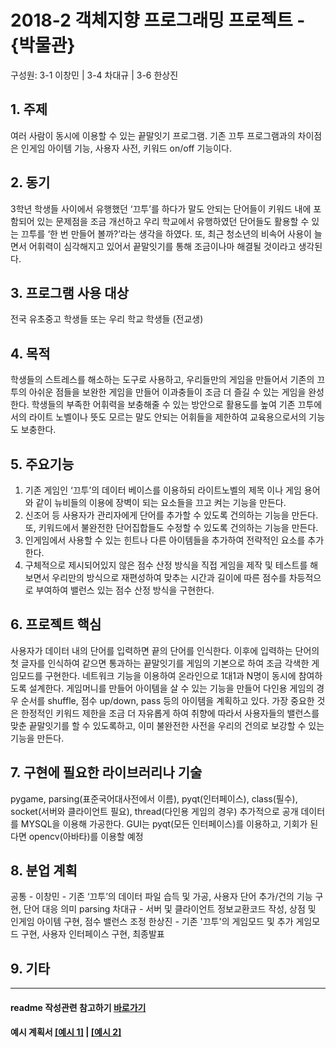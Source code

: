 # 2018-2 객체지향 프로그래밍 프로젝트 - {박물관}
구성원: 3-1 이창민 | 3-4 차대규 | 3-6 한상진

## 1. 주제
여러 사람이 동시에 이용할 수 있는 끝말잇기 프로그램. 기존 끄투 프로그램과의 차이점은 인게임 아이템 기능, 사용자 사전, 키워드 on/off 기능이다.

## 2. 동기
3학년 학생들 사이에서 유행했던 ‘끄투’를 하다가 말도 안되는 단어들이 키워드 내에 포함되어 있는 문제점을 조금 개선하고 우리 학교에서 유행하였던 단어들도 활용할 수 있는 끄투를  ‘한 번 만들어 볼까?’라는 생각을 하였다. 또, 최근 청소년의 비속어 사용이 늘면서 어휘력이 심각해지고 있어서 끝말잇기를 통해 조금이나마 해결될 것이라고 생각된다.

## 3. 프로그램 사용 대상
전국 유초중고 학생들 또는 우리 학교 학생들 (전교생)

## 4. 목적
학생들의 스트레스를 해소하는 도구로 사용하고, 우리들만의 게임을 만들어서 기존의 끄투의 아쉬운 점들을 보완한 게임을 만들어 이과충들이 조금 더 즐길 수 있는 게임을 완성한다. 학생들의 부족한 어휘력을 보충해줄 수 있는 방안으로 활용도를 높여 기존 끄투에서의 라이트 노벨이나 뜻도 모르는 말도 안되는 어휘들을 제한하여 교육용으로서의 기능도 보충한다.


## 5. 주요기능
1. 기존 게임인 ‘끄투’의 데이터 베이스를 이용하되 라이트노벨의 제목 이나 게임 용어와 같이 뉴비들의 이용에 장벽이 되는 요소들을 끄고 켜는 기능을 만든다.
2. 신조어 등 사용자가 관리자에게 단어를 추가할 수 있도록 건의하는 기능을 만든다. 또, 키워드에서 불완전한 단어집합들도 수정할 수 있도록 건의하는 기능을 만든다.
3. 인게임에서 사용할 수 있는 힌트나 다른 아이템들을 추가하여 전략적인 요소를 추가한다.
4. 구체적으로 제시되어있지 않은 점수 산정 방식을 직접 게임을 제작 및 테스트를 해보면서 우리만의 방식으로 재편성하여 맞추는 시간과 길이에 따른 점수를 차등적으로 부여하여 밸런스 있는 점수 산정 방식을 구현한다.

## 6. 프로젝트 핵심
사용자가 데이터 내의 단어를 입력하면 끝의 단어를 인식한다. 이후에 입력하는 단어의 첫 글자를 인식하여 같으면 통과하는 끝말잇기를 게임의 기본으로 하여 조금 각색한 게임모드를 구현한다. 네트워크 기능을 이용하여 온라인으로 1대1과 N명이 동시에 참여하도록 설계한다. 게임머니를 만들어 아이템을 살 수 있는 기능을 만들어 다인용 게임의 경우 순서를 shuffle, 점수 up/down, pass 등의 아이템을 계획하고 있다. 가장 중요한 것은 한정적인 키워드 제한을 조금 더 자유롭게 하여 취향에 따라서 사용자들의 밸런스를 맞춘 끝말잇기를 할 수 있도록하고, 이미 불완전한 사전을 우리의 건의로 보강할 수 있는 기능을 만든다.

## 7. 구현에 필요한 라이브러리나 기술
pygame, parsing(표준국어대사전에서 이름), pyqt(인터페이스), class(필수), socket(서버와 클라이언트 필요), thread(다인용 게임의 경우)
추가적으로 공개 데이터를 MYSQL을 이용해 가공한다. 
GUI는 pyqt(모든 인터페이스)를 이용하고, 기회가 된다면 opencv(아바타)를 이용할 예정

## 8. **분업 계획**
공통 - 
이창민 - 기존 ‘끄투’의 데이터 파일 습득 및 가공, 사용자 단어 추가/건의 기능 구현, 단어 대응 의미 parsing
차대규 - 서버 및 클라이언트 정보교환코드 작성, 상점 및 인게임 아이템 구현, 점수 밸런스 조정
한상진 - 기존 '끄투'의 게임모드 및 추가 게임모드 구현, 사용자 인터페이스 구현, 최종발표

## 9. 기타

<hr>

#### readme 작성관련 참고하기 [바로가기](https://heropy.blog/2017/09/30/markdown/)

#### 예시 계획서 [[예시 1]](https://docs.google.com/document/d/1hcuGhTtmiTUxuBtr3O6ffrSMahKNhEj33woE02V-84U/edit?usp=sharing) | [[예시 2]](https://docs.google.com/document/d/1FmxTZvmrroOW4uZ34Xfyyk9ejrQNx6gtsB6k7zOvHYE/edit?usp=sharing)
